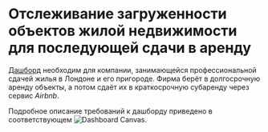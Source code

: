 # Отслеживание загруженности объектов жилой недвижимости для последующей сдачи в аренду
[Дашборд](https://public.tableau.com/app/profile/roman.shokalo/viz/KarpovCourses_Visualization_Lesson3_Task1_RomanShokalo/Dashboard) необходим для компании, занимающейся профессиональной сдачей жилья в Лондоне и его пригороде. Фирма берёт в долгосрочную аренду объекты, а потом сдаёт их в краткосрочную субаренду через сервис *Airbnb*.

Подробное описание требований к дашборду приведено в соответствующем ![Dashboard Canvas](/r13084/mini-projects_on_miscellaneous_analytics_topics/blob/main/tracking_load_of_real_estate_for_rent/canvas_for_real_estate_dashboard-min.jpg).
